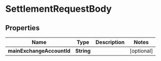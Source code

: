 

# SettlementRequestBody


## Properties

| Name | Type | Description | Notes |
|------------ | ------------- | ------------- | -------------|
|**mainExchangeAccountId** | **String** |  |  [optional] |



